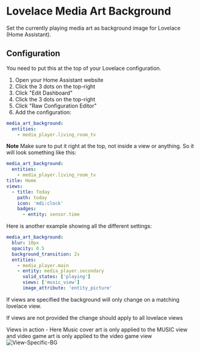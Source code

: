 # Lovelace Media Art Background

Set the currently playing media art as background image for Lovelace (Home Assistant).

## Configuration 

You need to put this at the top of your Lovelace configuration.

1. Open your Home Assistant website
2. Click the 3 dots on the top-right
3. Click "Edit Dashboard"
4. Click the 3 dots on the top-right
5. Click "Raw Configuration Editor"
6. Add the configuration:

```yaml
media_art_background:
  entities:
    - media_player.living_room_tv
```

**Note** Make sure to put it right at the top, not inside a view or anything. So it will look something like this:

```yaml
media_art_background:
  entities:
    - media_player.living_room_tv
title: Home
views:
  - title: Today
    path: today
    icon: 'mdi:clock'
    badges:
      - entity: sensor.time
```

Here is another example showing all the different settings:

```yaml
media_art_background:
  blur: 10px
  opacity: 0.5
  background_transition: 2s
  entities:
    - media_player.main
    - entity: media_player.secondary
      valid_states: ['playing']
      views: ['music_view']
      image_attribute: 'entity_picture'
```

If views are specified the background will only change on a matching lovelace view.

If views are not provided the change should apply to all lovelace views

Views in action - Here Music cover art is only applied to the MUSIC view and video game art is only applied to the video game view
![View-Specific-BG](https://user-images.githubusercontent.com/29498865/112053966-ea52c380-8b4c-11eb-9238-d2c3dcc25863.gif)

